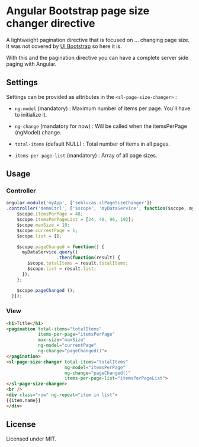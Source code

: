 # Angular Bootstrap page size changer directive

A lightweight pagination directive that is focused on ... changing page size. It was not covered by [UI Bootstrap](http://angular-ui.github.io/bootstrap/) so here it is.

With this and the pagination directive you can have a complete server side paging with Angular.

## Settings

Settings can be provided as attributes in the `<sl-page-size-changer>` :

 * `ng-model` (mandatory) : Maximum number of items per page. You'll have to initialize it.

 * `ng-change` (mandatory for now) : Will be called when the itemsPerPage (ngModel) change.

 * `total-items` (default NULL) : Total number of items in all pages.

 * `items-per-page-list` (mandatory) : Array of all page sizes.

## Usage

### Controller

```javascript
angular.module('myApp', ['seblucas.slPageSizeChanger'])
.controller('demoCtrl', ['$scope', 'myDataService', function($scope, myDataService) {
    $scope.itemsPerPage = 48;
    $scope.itemsPerPageList = [24, 48, 96, 192];
    $scope.maxSize = 10;
    $scope.currentPage = 1;
    $scope.list = [];

    $scope.pageChanged = function() {
      myDataService.query()
                   .then(function(result) {
        $scope.totalItems = result.totalItems;
        $scope.list = result.list;
      });
    };

    $scope.pageChanged ();
  }]);
```

### View

```html
<h1>Title</h1>
<pagination total-items="totalItems" 
            items-per-page="itemsPerPage" 
            max-size="maxSize" 
            ng-model="currentPage" 
            ng-change="pageChanged()">
</pagination>
<sl-page-size-changer total-items="totalItems" 
                      ng-model="itemsPerPage" 
                      ng-change="pageChanged()" 
                      items-per-page-list="itemsPerPageList">
</sl-page-size-changer>
<br />
<div class="row" ng-repeat="item in list">
{{item.name}}
</div>
```

## License

Licensed under MIT.
